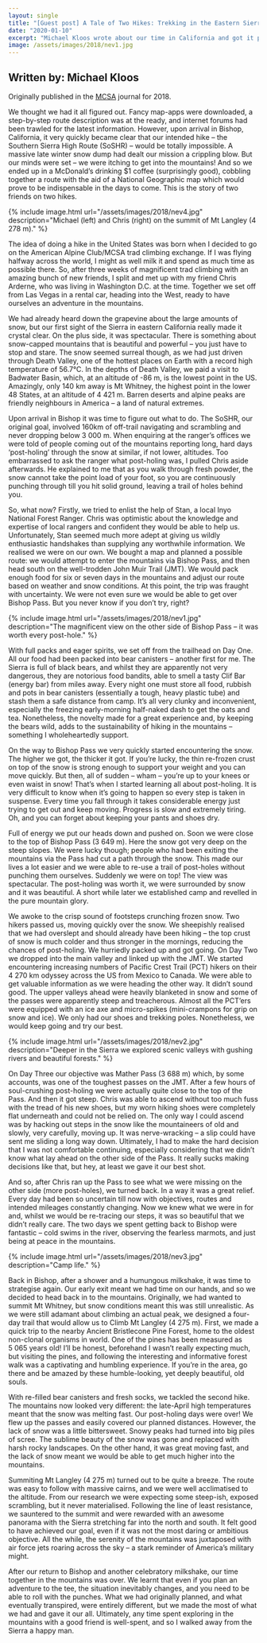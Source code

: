 ```yaml
---
layout: single
title: "[Guest post] A Tale of Two Hikes: Trekking in the Eastern Sierra Nevada"
date: "2020-01-10"
excerpt: "Michael Kloos wrote about our time in California and got it published in the MCSA journal."
image: /assets/images/2018/nev1.jpg
---
```


## Written by: Michael Kloos
Originally published in the [MCSA](https://mcsa.org.za/) journal for 2018.

We thought we had it all figured out. Fancy map-apps were downloaded, a step-by-step route description was at the ready, and internet forums had been trawled for the latest information. However, upon arrival in Bishop, California, it very quickly became clear that our intended hike –  the Southern Sierra High Route (SoSHR) –  would be totally impossible. A massive late winter snow dump had dealt our mission a crippling blow. But our minds were set – we were itching to get into the mountains! And so we ended up in a McDonald’s drinking $1 coffee (surprisingly good), cobbling together a route with the aid of a National Geographic map which would prove to be indispensable in the days to come. This is the story of two friends on two hikes.

{% include image.html url="/assets/images/2018/nev4.jpg" description="Michael (left) and Chris (right) on the summit of Mt Langley (4 278 m)." %}

The idea of doing a hike in the United States was born when I decided to go on the American Alpine Club/MCSA trad climbing exchange. If I was flying halfway across the world, I might as well milk it and spend as much time as possible there. So, after three weeks of magnificent trad climbing with an amazing bunch of new friends, I split and met up with my friend Chris Arderne, who was living in Washington D.C. at the time. Together we set off from Las Vegas in a rental car, heading into the West, ready to have ourselves an adventure in the mountains.

We had already heard down the grapevine about the large amounts of snow, but our first sight of the Sierra in eastern California really made it crystal clear. On the plus side, it was spectacular. There is something about snow-capped mountains that is beautiful and powerful – you just have to stop and stare. The snow seemed surreal though, as we had just driven through Death Valley, one of the hottest places on Earth with a record high temperature of 56.7°C. In the depths of Death Valley, we paid a visit to Badwater Basin, which, at an altitude of -86 m, is the lowest point in the US. Amazingly, only 140 km away is Mt Whitney, the highest point in the lower 48 States, at an altitude of 4 421 m. Barren deserts and alpine peaks are friendly neighbours in America – a land of natural extremes.

Upon arrival in Bishop it was time to figure out what to do. The SoSHR, our original goal, involved 160km of off-trail navigating and scrambling and never dropping below 3 000 m. When enquiring at the ranger’s offices we were told of people coming out of the mountains reporting long, hard days ‘post-holing’ through the snow at similar, if not lower, altitudes. Too embarrassed to ask the ranger what post-holing was, I pulled Chris aside afterwards. He explained to me that as you walk through fresh powder, the snow cannot take the point load of your foot, so you are continuously punching through till you hit solid ground, leaving a trail of holes behind you.

So, what now? Firstly, we tried to enlist the help of Stan, a local Inyo National Forest Ranger. Chris was optimistic about the knowledge and expertise of local rangers and confident they would be able to help us. Unfortunately, Stan seemed much more adept at giving us wildly enthusiastic handshakes than supplying any worthwhile information. We realised we were on our own. We bought a map and planned a possible route: we would attempt to enter the mountains via Bishop Pass, and then head south on the well-trodden John Muir Trail (JMT). We would pack enough food for six or seven days in the mountains and adjust our route based on weather and snow conditions. At this point, the trip was fraught with uncertainty. We were not even sure we would be able to get over Bishop Pass. But you never know if you don’t try, right?

{% include image.html url="/assets/images/2018/nev1.jpg" description="The magnificent view on the other side of Bishop Pass – it was worth every post-hole." %}

With full packs and eager spirits, we set off from the trailhead on Day One. All our food had been packed into bear canisters – another first for me. The Sierra is full of black bears, and whilst they are apparently not very dangerous, they are notorious food bandits, able to smell a tasty Clif Bar (energy bar) from miles away. Every night one must store all food, rubbish and pots in bear canisters (essentially a tough, heavy plastic tube) and stash them a safe distance from camp. It’s all very clunky and inconvenient, especially the freezing early-morning half-naked dash to get the oats and tea. Nonetheless, the novelty made for a great experience and, by keeping the bears wild, adds to the sustainability of hiking in the mountains – something I wholeheartedly support.

On the way to Bishop Pass we very quickly started encountering the snow. The higher we got, the thicker it got. If you’re lucky, the thin re-frozen crust on top of the snow is strong enough to support your weight and you can move quickly. But then, all of sudden – wham – you’re up to your knees or even waist in snow! That’s when I started learning all about post-holing. It is very difficult to know when it’s going to happen so every step is taken in suspense. Every time you fall through it takes considerable energy just trying to get out and keep moving. Progress is slow and extremely tiring. Oh, and you can forget about keeping your pants and shoes dry.

Full of energy we put our heads down and pushed on. Soon we were close to the top of Bishop Pass (3 649 m). Here the snow got very deep on the steep slopes. We were lucky though; people who had been exiting the mountains via the  Pass had cut a path through the snow. This made our lives a lot easier and we were able to re-use a trail of post-holes without punching them ourselves. Suddenly we were on top! The view was spectacular. The post-holing was worth it, we were surrounded by snow and it was beautiful. A short while later we established camp and revelled in the pure mountain glory.

We awoke to the crisp sound of footsteps crunching frozen snow. Two hikers passed us, moving quickly over the snow. We sheepishly realised that we had overslept and should already have been hiking – the top crust of snow is much colder and thus stronger in the mornings, reducing the chances of post-holing. We hurriedly packed up and got going. On Day Two we dropped into the main valley and linked up with the JMT. We started encountering increasing numbers of Pacific Crest Trail (PCT) hikers on their 4 270 km odyssey across the US from Mexico to Canada. We were able to get valuable information as we were heading the other way. It didn’t sound good. The upper valleys ahead were heavily blanketed in snow and some of the passes were apparently steep and treacherous. Almost all the PCT’ers were equipped with an ice axe and micro-spikes (mini-crampons for grip on snow and ice). We only had our shoes and trekking poles. Nonetheless, we would keep going and try our best.

{% include image.html url="/assets/images/2018/nev2.jpg" description="Deeper in the Sierra we explored scenic valleys with gushing rivers and beautiful forests." %}
  
On Day Three our objective was Mather Pass (3 688 m) which, by some accounts, was one of the toughest passes on the JMT. After a few hours of soul-crushing post-holing we were actually quite close to the top of the  Pass. And then it got steep. Chris was able to ascend without too much fuss with the tread of his new shoes, but my worn hiking shoes were completely flat underneath and could not be relied on. The only way I could ascend was by hacking out steps in the snow like the mountaineers of old and slowly, very carefully, moving up. It was nerve-wracking – a slip could have sent me sliding a long way down. Ultimately, I had to make the hard decision that I was not comfortable continuing, especially considering that we didn’t know what lay ahead on the other side of the  Pass. It really sucks making decisions like that, but hey, at least we gave it our best shot.

And so, after Chris ran up the  Pass to see what we were missing on the other side (more post-holes), we turned back. In a way it was a great relief. Every day had been so uncertain till now with objectives, routes and intended mileages constantly changing. Now we knew what we were in for and, whilst we would be re-tracing our steps, it was so beautiful that we didn’t really care. The two days we spent getting back to Bishop were fantastic – cold swims in the river, observing the fearless marmots, and just being at peace in the mountains.

{% include image.html url="/assets/images/2018/nev3.jpg" description="Camp life." %}

Back in Bishop, after a shower and a humungous milkshake, it was time to strategise again. Our early exit meant we had time on our hands, and so we decided to head back in to the mountains. Originally, we had wanted to summit Mt Whitney, but snow conditions meant this was still unrealistic. As we were still adamant about climbing an actual peak, we designed a four-day trail that would allow us to Climb Mt Langley (4 275 m). First, we made a quick trip to the nearby Ancient Bristlecone Pine Forest, home to the oldest non-clonal organisms in world. One of the pines has been measured as 5 065 years old! I’ll be honest, beforehand I wasn’t really expecting much, but visiting the pines, and following the interesting and informative forest walk was a captivating and humbling experience. If you’re in the area, go there and be amazed by these humble-looking, yet deeply beautiful, old souls.

With re-filled bear canisters and fresh socks, we tackled the second hike. The mountains now looked very different: the late-April high temperatures meant that the snow was melting fast. Our post-holing days were over! We flew up the passes and easily covered our planned distances. However, the lack of snow was a little bittersweet. Snowy peaks had turned into big piles of scree. The sublime beauty of the snow was gone and replaced with harsh rocky landscapes. On the other hand, it was great moving fast, and the lack of snow meant we would be able to get much higher into the mountains.

Summiting Mt Langley (4 275 m) turned out to be quite a breeze. The route was easy to follow with massive cairns, and we were well acclimatised to the altitude. From our research we were expecting some steep-ish, exposed scrambling, but it never materialised. Following the line of least resistance, we sauntered to the summit and were rewarded with an awesome panorama with the Sierra stretching far into the north and south. It felt good to have achieved our goal, even if it was not the most daring or ambitious objective. All the while, the serenity of the mountains was juxtaposed with air force jets roaring across the sky – a stark reminder of America’s military might.

After our return to Bishop and another celebratory milkshake, our time together in the mountains was over. We learnt that even if you plan an adventure to the tee, the situation inevitably changes, and you need to be able to roll with the punches. What we had originally planned, and what eventually transpired, were entirely different, but we made the most of what we had and gave it our all. Ultimately, any time spent exploring in the mountains with a good friend is well-spent, and so I walked away from the Sierra a happy man.
